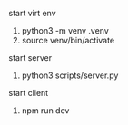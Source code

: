 start virt env
1. python3 -m venv .venv
2. source venv/bin/activate

start server
1. python3 scripts/server.py

start client
1. npm run dev
